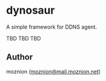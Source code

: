 # dynosaur

A simple framework for DDNS agent.

TBD TBD TBD

## Author

moznion (<moznion@mail.moznion.net>)

